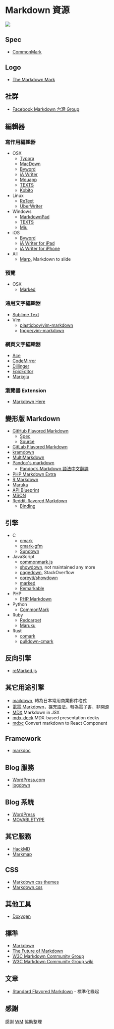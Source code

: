 # Markdown 資源

![](https://markdown.tw/images/208x128.png)

## Spec

- [CommonMark](http://commonmark.org/)

## Logo

- [The Markdown Mark](http://dcurt.is/the-markdown-mark)

## 社群

- [Facebook Markdown 台灣 Group](https://www.facebook.com/groups/830853873715381/)

## 編輯器

### 寫作用編輯器

- OSX
  - [Typora](http://typora.io/)
  - [MacDown](http://macdown.uranusjr.com/)
  - [Byword](http://bywordapp.com/)
  - [iA Writer](http://www.iawriter.com/mac/)
  - [Mouapp](http://mouapp.com/)
  - [TEXTS](http://www.texts.io/)
  - [Kobito](http://kobito.qiita.com/)
- Linux
  - [ReText](http://sourceforge.net/p/retext/home/ReText/)
  - [UberWriter](http://uberwriter.wolfvollprecht.de/)
- Windows
  - [MarkdownPad](http://markdownpad.com/)
  - [TEXTS](http://www.texts.io/)
  - [Miu](https://miu.0x142857.com)
- iOS
  - [Byword](http://bywordapp.com/)
  - [iA Writer for iPad](http://www.iawriter.com/ipad/)
  - [iA Writer for iPhone](http://www.iawriter.com/iphone/)
- All
  - [Marp](https://yhatt.github.io/marp/), Markdown to slide

### 預覽

- OSX
  - [Marked](https://itunes.apple.com/us/app/marked/id448925439)

### 通用文字編輯器

- [Sublime Text](http://www.sublimetext.com/)
- Vim
  - [plasticboy/vim-markdown](https://github.com/plasticboy/vim-markdown)
  - [tpope/vim-markdown](https://github.com/tpope/vim-markdown)

### 網頁文字編輯器

- [Ace](http://ace.ajax.org/)
- [CodeMirror](http://codemirror.net/)
- [Dillinger](http://dillinger.io/)
- [EpicEditor](http://oscargodson.github.io/EpicEditor/)
- [Markgiu](https://github.com/bianchimro/markgiu)

### 瀏覽器 Extension

- [Markdown Here](https://github.com/adam-p/markdown-here/)

## 變形版 Markdown

- [GitHub Flavored Markdown](https://help.github.com/articles/github-flavored-markdown)
  - [Spec](https://github.github.com/gfm/)
  - [Source](https://github.com/github/cmark-gfm)
- [GitLab Flavored Markdown](https://gitlab.com/help/user/markdown)
- [kramdown](http://kramdown.rubyforge.org/quickref.html#headers)
- [MultiMarkdown](http://fletcherpenney.net/multimarkdown/)
- [Pandoc's markdown](http://johnmacfarlane.net/pandoc/README.html#pandocs-markdown)
  - [Pandoc’s Markdown 語法中文翻譯](http://pages.tzengyuxio.me/pandoc/)
- [PHP Markdown Extra](http://michelf.ca/projects/php-markdown/extra/)
- [R Markdown](https://rmarkdown.rstudio.com/)
- [Maruka](http://markua.com/)
- [API Blueprint](https://apiblueprint.org/)
- [MSON](https://apiblueprint.org/documentation/mson/tutorial.html)
- [Reddit-flavored Markdown](https://www.reddit.com/wiki/markdown)
  - [Binding](https://github.com/zeantsoi/snoomark-binding)

## 引擎

- C
  - [cmark](https://github.com/jgm/cmark)
  - [cmark-gfm](https://github.com/github/cmark-gfm)
  - [Sundown](https://github.com/vmg/sundown)
- JavaScript
  - [commonmark.js](https://github.com/jgm/commonmark.js)
  - [showdown](https://github.com/cky/wmd), not maintained any more
  - [pagedown](https://github.com/StackExchange/pagedown), StackOverflow
  - [coreyti/showdown](https://github.com/coreyti/showdown)
  - [marked](https://github.com/chjj/marked)
  - [Remarkable](https://jonschlinkert.github.io/remarkable/demo/)
- PHP
  - [PHP Markdown](http://michelf.ca/projects/php-markdown/)
- Python
  - [CommonMark](https://pypi.python.org/pypi/CommonMark)
- Ruby
  - [Redcarpet](https://github.com/vmg/redcarpet)
  - [Maruku](https://github.com/bhollis/maruku)
- Rust
  - [comark](https://github.com/kivikakk/comrak)
  - [pulldown-cmark](https://github.com/raphlinus/pulldown-cmark)

## 反向引擎

- [reMarked.js](https://leeoniya.github.io/reMarked.js/)

## 其它用途引擎

- [maildown](https://anydown.github.io/maildown/), 轉為日本常用商業郵件格式
- [電電 Markdown](https://conv.denshochan.com/tw/markdown)，擴充語法，轉為電子書，非開源
- [MDX](https://mdxjs.com/) Markdown in JSX
- [mdx-deck](https://github.com/jxnblk/mdx-deck) MDX-based presentation decks
- [mdxc](https://github.com/jamesknelson/mdxc) Convert markdown to React Component

## Framework

- [markdoc](https://markdoc.dev/)

## Blog 服務

- [WordPress.com](http://wordpress.com/)
- [logdown](http://logdown.com/)

## Blog 系統

- [WordPress](http://wordpress.org/)
- [MOVABLETYPE](http://www.movabletype.org/)

## 其它服務

- [HackMD](https://hackmd.io/)
- [Markmap](https://markmap.js.org/)

## CSS

- [Markdown css themes](http://jasonm23.github.io/markdown-css-themes/)
- [Markdown.css](http://mrcoles.com/demo/markdown-css/)

## 其他工具

- [Doxygen](http://www.stack.nl/~dimitri/doxygen/manual/markdown.html)

## 標準

- [Markdown](http://daringfireball.net/projects/markdown/)
- [The Future of Markdown](http://www.codinghorror.com/blog/2012/10/the-future-of-markdown.html)
- [W3C Markdown Community Group](http://www.w3.org/community/markdown/)
- [W3C Markdown Community Group wiki](http://www.w3.org/community/markdown/wiki/Main_Page)

## 文章

- [Standard Flavored Markdown](https://blog.codinghorror.com/standard-flavored-markdown/) - 標準化緣起

## 感謝

感謝 [WM](http://kidwm.net/) 協助整理
